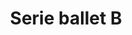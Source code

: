 ---
type: "artwork"
format: "serie"
title: "Serie ballet B"
slug: "ballet-b"
time: 20060101
year: "2006"
technic: "Dibujos sobre papel"
dimensions: "100x70"
featured: "ballet_b/featured.jpg"
images:
  - path: "ballet_b/01.jpg"
  - path: "ballet_b/02.jpg"
  - path: "ballet_b/03.jpg"
  - path: "ballet_b/04.jpg"
---